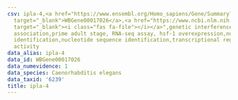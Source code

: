 ```yaml
---
csv: ipla-4,<a href="https://www.ensembl.org/Homo_sapiens/Gene/Summary?db=core;g=WBGene00017026"
  target="_blank">WBGene00017026</a>,<a href="https://www.ncbi.nlm.nih.gov/pubmed/30894454"
  target="_blank"><i class="fas fa-file"></i></a>",genetic interference,functional
  association,prime adult stage, RNA-seq assay, hsf-1 overexpression,nucleotide sequence
  identification,nucleotide sequence identification,transcriptional regulation,up-regulates
  activity
data_alias: ipla-4
data_id: WBGene00017026
data_numevidence: 1
data_species: Caenorhabditis elegans
data_taxid: '6239'
title: ipla-4
---
```

